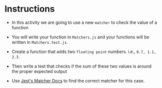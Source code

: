 # Instructions

* In this activity we are going to use a new `matcher` to check the value of a function

* You will write your function in `Matchers.js` and your functions will be written in `Matchers.test.js`.

* Create a function that adds two `floating point` numbers. i.e., `0.7, 1.1, 2.3`.

* Then write a test that checks if the sum of these two values is around the proper expected output

* Use [Jest's Matcher Docs](https://jestjs.io/docs/en/using-matchers) to find the correct matcher for this case.

